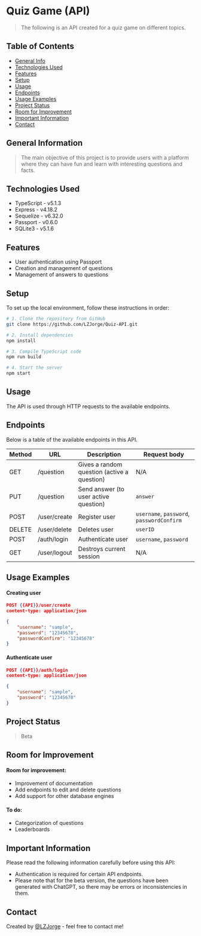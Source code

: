 # Quiz Game (API)
> The following is an API created for a quiz game on different topics.

## Table of Contents
* [General Info](#general-information)
* [Technologies Used](#technologies-used)
* [Features](#features)
* [Setup](#setup)
* [Usage](#usage)
* [Endpoints](#endpoints)
* [Usage Examples](#usage-examples)
* [Project Status](#project-status)
* [Room for Improvement](#room-for-improvement)
* [Important Information](#important-information)
* [Contact](#contact)

## General Information
> The main objective of this project is to provide users with a platform where they can have fun and learn with interesting questions and facts.


## Technologies Used

- TypeScript - v5.1.3
- Express - v4.18.2
- Sequelize - v6.32.0
- Passport - v0.6.0
- SQLite3 - v5.1.6


## Features

- User authentication using Passport
- Creation and management of questions
- Management of answers to questions


## Setup
To set up the local environment, follow these instructions in order:

```bash
# 1. Clone the repository from GitHub
git clone https://github.com/LZJorge/Quiz-API.git

# 2. Install dependencies
npm install

# 3. Compile TypeScript code
npm run build

# 4. Start the server
npm start
```

## Usage
The API is used through HTTP requests to the available endpoints.

## Endpoints

Below is a table of the available endpoints in this API.

| Method | URL              | Description                                | Request body                            |
| ------ | ---------------- | ------------------------------------------ | --------------------------------------- |
| GET    | /question        | Gives a random question (active a question) | N/A                                     |
| PUT    | /question        | Send answer (to user active question)       | `answer`                                |
| POST   | /user/create     | Register user                              | `username`, `password`, `passwordConfirm` |
| DELETE | /user/delete     | Deletes user                               | `userID`                               |
| POST   | /auth/login      | Authenticate user                          | `username`, `password`                  |
| GET    | /user/logout     | Destroys current session                    | N/A                                     |


## Usage Examples

#### Creating user
```json
POST {{API}}/user/create
content-type: application/json

{
    "username": "sample",
    "password": "12345678",
    "passwordConfirm": "12345678"
}
```

#### Authenticate user
```json
POST {{API}}/auth/login
content-type: application/json

{
    "username": "sample",
    "password": "12345678"
}
```

## Project Status
> Beta


## Room for Improvement

#### Room for improvement:
- Improvement of documentation
- Add endpoints to edit and delete questions
- Add support for other database engines

#### To do:
- Categorization of questions
- Leaderboards


## Important Information

Please read the following information carefully before using this API:

- Authentication is required for certain API endpoints.
- Please note that for the beta version, the questions have been generated with ChatGPT, so there may be errors or inconsistencies in them.


## Contact
Created by [@LZJorge](https://github.com/LZJorge) - feel free to contact me!
